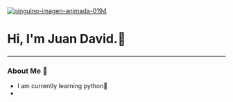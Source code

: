 <div id="Header" align="ceneter">
    <a href="https://www.gifsanimados.org/cat-pingueinos-218.htm"><img src="https://www.gifsanimados.org/data/media/218/pinguino-imagen-animada-0194.gif" border="0" alt="pinguino-imagen-animada-0194" /></a>
    <h1 aling="center">Hi, I'm Juan David.🐧</h1>
    <h3 aling="center"></h3>
</div>

--- 

### About Me 🐧

- I am currently learning python🐍
- 
